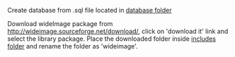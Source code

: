 Create database from .sql file located in [database folder](https://github.com/Hitesh297/Portfolio-Backend-PHP/tree/main/database)

Download wideImage package from http://wideimage.sourceforge.net/download/, click on 'download it' link and select the library package. Place the downloaded folder inside [includes folder](https://github.com/Hitesh297/Portfolio-Backend-PHP/tree/main/admin/includes) and rename the folder as 'wideimage'.
